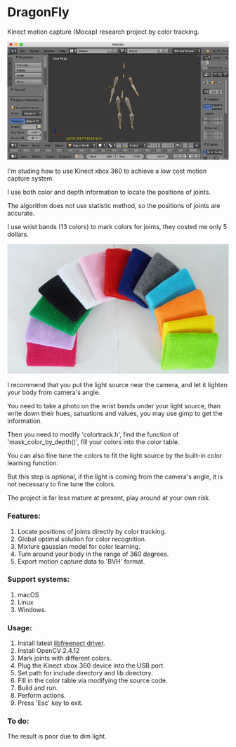 # DragonFly
Kinect motion capture (Mocap) research project by color tracking.

![](mocap.png)

I'm studing how to use Kinect xbox 360 to achieve a low cost motion capture system.

I use both color and depth information to locate the positions of joints.

The algorithm does not use statistic method, so the positions of joints are accurate.

I use wrist bands (13 colors) to mark colors for joints, they costed me only 5 dollars.

![](wrist-bands.png)

I recommend that you put the light source near the camera, and let it lighten your body from camera's angle.

You need to take a photo on the wrist bands under your light source, than write down their hues, satuations and values, you may use gimp to get the information.

Then you need to modify 'colortrack.h', find the function of 'mask_color_by_depth()', fill your colors into the color table.

You can also fine tune the colors to fit the light source by the built-in color learning function.

But this step is optional, if the light is coming from the camera's angle, it is not necessary to fine tune the colors.

The project is far less mature at present, play around at your own risk.

### Features:
1. Locate positions of joints directly by color tracking.
2. Global optimal solution for color recognition.
3. Mixture gaussian model for color learning.
4. Turn around your body in the range of 360 degrees.
5. Export motion capture data to 'BVH' format.

### Support systems:
1. macOS
2. Linux
3. Windows.

### Usage:
1. Install latest [libfreenect driver](https://github.com/OpenKinect/libfreenect/).
2. Install OpenCV 2.4.12
3. Mark joints with different colors.
4. Plug the Kinect xbox 360 device into the USB port.
5. Set path for include directory and lib directory.
6. Fill in the color table via modifying the source code.
7. Build and run.
8. Perform actions.
9. Press 'Esc' key to exit.

### To do:
The result is poor due to dim light.
